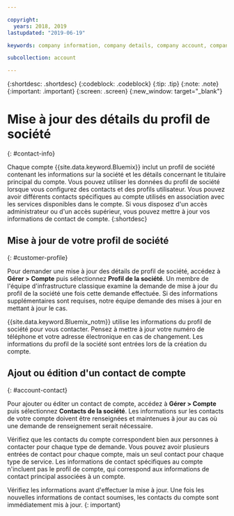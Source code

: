 ```yaml
---

copyright:
  years: 2018, 2019
lastupdated: "2019-06-19"

keywords: company information, company details, company account, company profile, account contact

subcollection: account

---
```


{:shortdesc: .shortdesc}
{:codeblock: .codeblock}
{:tip: .tip}
{:note: .note}
{:important: .important}
{:screen: .screen}
{:new_window: target="_blank"}


# Mise à jour des détails du profil de société
{: #contact-info}

Chaque compte {{site.data.keyword.Bluemix}} inclut un profil de société contenant les informations sur la société et les détails concernant le titulaire principal du compte. Vous pouvez utiliser les données du profil de société lorsque vous configurez des contacts et des profils utilisateur. Vous pouvez avoir différents contacts spécifiques au compte utilisés en association avec les services disponibles dans le compte. Si vous disposez d'un accès administrateur ou d'un accès supérieur, vous pouvez mettre à jour vos informations de contact de compte.
{:shortdesc}

## Mise à jour de votre profil de société
{: #customer-profile}

Pour demander une mise à jour des détails de profil de société, accédez à **Gérer > Compte** puis sélectionnez **Profil de la société**. Un membre de l'équipe d'infrastructure classique examine la demande de mise à jour du profil de la société une fois cette demande effectuée. Si des informations supplémentaires sont requises, notre équipe demande des mises à jour en mettant à jour le cas.

{{site.data.keyword.Bluemix_notm}} utilise les informations du profil de société pour vous contacter. Pensez à mettre à jour votre numéro de téléphone et votre adresse électronique en cas de changement. Les informations du profil de la société sont entrées lors de la création du compte.

## Ajout ou édition d'un contact de compte
{: #account-contact}

Pour ajouter ou éditer un contact de compte, accédez à **Gérer > Compte** puis sélectionnez **Contacts de la société**. Les informations sur les contacts de votre compte doivent être renseignées et maintenues à jour au cas où une demande de renseignement serait nécessaire.

Vérifiez que les contacts du compte correspondent bien aux personnes à contacter pour chaque type de demande. Vous pouvez avoir plusieurs entrées de contact pour chaque compte, mais un seul contact pour chaque type de service. Les informations de contact spécifiques au compte n'incluent pas le profil de compte, qui correspond aux informations de contact principal associées à un compte.

  Vérifiez les informations avant d'effectuer la mise à jour. Une fois les nouvelles informations de contact soumises, les contacts du compte sont immédiatement mis à jour.
  {: important}
